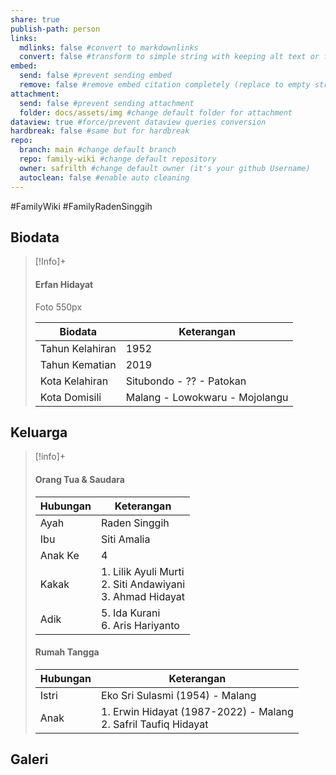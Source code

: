 ```yaml
---
share: true
publish-path: person
links:
  mdlinks: false #convert to markdownlinks 
  convert: false #transform to simple string with keeping alt text or file name/ title (it removes the  or []())
embed:
  send: false #prevent sending embed
  remove: false #remove embed citation completely (replace to empty string the ![[]] or ![]())
attachment: 
  send: false #prevent sending attachment
  folder: docs/assets/img #change default folder for attachment
dataview: true #force/prevent dataview queries conversion
hardbreak: false #same but for hardbreak
repo:
  branch: main #change default branch 
  repo: family-wiki #change default repository
  owner: safrilth #change default owner (it's your github Username)
  autoclean: false #enable auto cleaning
---
```

#FamilyWiki #FamilyRadenSinggih 
## Biodata

> [!Info]+
> #### Erfan Hidayat
> Foto 550px
> 
> Biodata | Keterangan
> -----|------
> Tahun Kelahiran | 1952
> Tahun Kematian | 2019
> Kota Kelahiran | Situbondo - ?? - Patokan
> Kota Domisili | Malang - Lowokwaru - Mojolangu


## Keluarga

> [!info]+
> 
> #### Orang Tua & Saudara
> 
> Hubungan | Keterangan
> --------------|-----------
> Ayah | Raden Singgih
> Ibu | Siti Amalia
> Anak Ke | 4
> Kakak | 1. Lilik Ayuli Murti<br>2. Siti Andawiyani<br>3. Ahmad Hidayat
> Adik | 5. Ida Kurani<br>6. Aris Hariyanto
> 
> #### Rumah Tangga
> Hubungan | Keterangan 
> ------------|--------------
> Istri | Eko Sri Sulasmi (1954) - Malang
> Anak | 1. Erwin Hidayat (1987-2022) - Malang<br>2. Safril Taufiq Hidayat
> 

## Galeri


